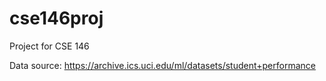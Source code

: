 # cse146proj
Project for CSE 146

Data source: https://archive.ics.uci.edu/ml/datasets/student+performance
